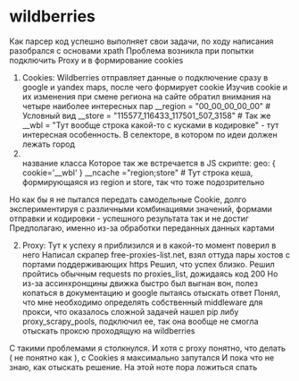 # wildberries
Как парсер код успешно выполняет свои задачи, по ходу написания разобрался с основами xpath
Проблема возникла при попытки подключить Proxy и в формирование cookies 

1. Cookies:
  Wildberries отправляет данные о подключение сразу в google и yandex maps, после чего формирует cookie
  Изучив cookie и их изменения при смене региона на сайте обратил внимания на четыре наиболее интересных пар
    __region = "00_00_00_00_00" # Условный вид
    __store  = "115577_116433_117501_507_3158" # Так же 
    __wbl    = "Тут вообще строка какой-то с кусками в кодировке" - тут интересная особенность.
                В селекторе, в котором по идеи должен лежать город <li class=geo></li> название класса
                Которое так же встречается в JS скрипте:
                geo: {
                  cookie='__wbl'
                  }
    __ncache ="region;store" # Тут строка кеша, формирующаяся из region и store, так что тоже подозрительно
  
  Но как бы я не пытался передать самодельные Cookie, долго экспериментируя с различными комбинациями значений, формами отправки и кодировки - успешного результата так и не достиг
  Предполагаю, именно из-за обработки переданных данных картами
  
2. Proxy:
  Тут к успеху я приблизился и в какой-то момент поверил в него
  Написал скрапер free-proxies-list.net, взял оттуда пары хостов с портами поддерживающих https
  Решил, что успех близко. Решил пройтись обычным requests по proxies_list, дожидаясь код 200
  Но из-за ассинхронщины движка быстро был выгнан вон, полез копаться в документацию и google пытаясь отыскать ответ
  Понял, что мне необходимо определять собственный middleware для прокси, что оказалось сложной задачей
  нашел pip либу proxy_scrapy_pools, подключил ее, так она вообще не смогла отыскать проксю проходящую на wildberries

С такими проблемами я столкнулся. И хотя с proxy понятно, что делать ( не понятно как ), с Cookies я максимально запутался
И пока что не знаю, как отыскать решение. На этой ноте пора ложиться спать

